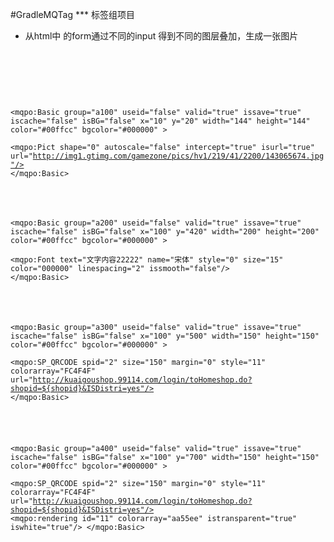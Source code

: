#GradleMQTag
*** 标签组项目
* 从html中 的form通过不同的input 得到不同的图层叠加，生成一张图片
<code><pre>
<!-- 外链图片图层 -->
<mqpo:Basic group="a100" useid="false" valid="true" issave="true" iscache="false" isBG="false" x="10" y="20" width="144" height="144" color="#00ffcc" bgcolor="#000000" >  
<mqpo:Pict shape="0" autoscale="false" intercept="true" isurl="true" url="http://img1.gtimg.com/gamezone/pics/hv1/219/41/2200/143065674.jpg"/>
</mqpo:Basic>
<!-- 文本图片图层 -->
<mqpo:Basic group="a200" useid="false" valid="true" issave="true" iscache="false" isBG="false" x="100" y="420" width="200" height="200" color="#00ffcc" bgcolor="#000000" >  
<mqpo:Font text="文字内容22222" name="宋体" style="0" size="15" color="000000" linespacing="2" issmooth="false"/>
</mqpo:Basic>
 <!-- 特殊图片 二维码 -->
<mqpo:Basic group="a300" useid="false" valid="true" issave="true" iscache="false" isBG="false" x="100" y="500" width="150" height="150" color="#00ffcc" bgcolor="#000000" >  
<mqpo:SP_QRCODE spid="2" size="150" margin="0" style="11" colorarray="FC4F4F" url="http://kuaigoushop.99114.com/login/toHomeshop.do?shopid=${shopid}&ISDistri=yes"/>
</mqpo:Basic>
<!-- 特殊图片 二维码 最后进行渲染 -->
<mqpo:Basic group="a400" useid="false" valid="true" issave="true" iscache="false" isBG="false" x="100" y="700" width="150" height="150" color="#00ffcc" bgcolor="#000000" >  
<mqpo:SP_QRCODE spid="2" size="150" margin="0" style="11" colorarray="FC4F4F" url="http://kuaigoushop.99114.com/login/toHomeshop.do?shopid=${shopid}&ISDistri=yes"/>
<mqpo:rendering id="11" colorarray="aa55ee" istransparent="true" iswhite="true"/>
</mqpo:Basic>   
</pre></code>